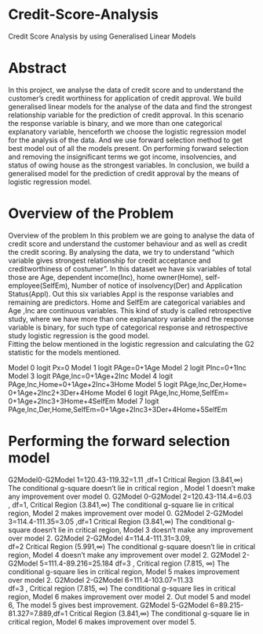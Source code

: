 # Credit-Score-Analysis
Credit Score Analysis by using Generalised Linear Models

# Abstract 
In this project, we analyse the data of credit score and to understand the customer’s credit worthiness for application of credit approval. We build generalised linear models for the analyse of the data and find the strongest relationship variable for the prediction of credit approval. In this scenario the response variable is binary, and we more than one categorical explanatory variable, henceforth we choose the logistic regression model for the analysis of the data. And we use forward selection method to get best model out of all the models present.  On performing forward selection and removing the insignificant terms we got income, insolvencies, and status of owing house as the strongest variables.
In conclusion, we build a generalised model for the prediction of credit approval by the means of logistic regression model.

# Overview of the Problem

Overview of the problem
In this problem we are going to analyse the data of credit score and understand the customer behaviour and as well as credit the credit scoring. By analysing the data, we try to understand “which variable gives strongest relationship for credit acceptance and creditworthiness of costumer”. In this dataset we have six variables of total those are Age, dependent income(Inc), home owner(Home), self-employee(SelfEm), Number of notice of insolvency(Der) and Application Status(Appl).  Out this six variables Appl is the response variables and remaining are predictors. Home and SelfEm are categorical variables and Age ,Inc are continuous variables. This kind of study is called retrospective study, where we have more than one explanatory variable and the response variable is binary, for such type of categorical response and retrospective study logistic regression is the good model.                                                                                                  
Fitting the below mentioned in the logistic regression and calculating the G2 statistic for the models mentioned.   

Model 0  logit Px=0
Model 1 logit PAge=0+1Age
Model 2 logit PInc=0+1Inc
Model 3 logit PAge,Inc=0+1Age+2Inc
Model 4 logit PAge,Inc,Home=0+1Age+2Inc+3Home
Model 5 logit PAge,Inc,Der,Home= 0+1Age+2Inc2+3Der+4Home
Model 6 logit PAge,Inc,Home,SelfEm= 0+1Age+2Inc3+3Home+4SelfEm
Model 7 logit PAge,Inc,Der,Home,SelfEm=0+1Age+2Inc3+3Der+4Home+5SelfEm

# Performing the forward selection model
G2Model0-G2Model 1=120.43-119.32=1.11 ,df=1 
Critical Region (3.841,∞) The conditional g-square doesn’t lie in critical region ,
Model 1 doesn’t make any improvement over model 0. 
G2Model 0-G2Model 2=120.43-114.4=6.03 , df=1,
Critical Region (3.841,∞) 
The conditional g-square lie in critical region, Model 2 makes improvement over model 0. 
G2Model 2-G2Model 3=114.4-111.35=3.05 ,df=1 Critical Region (3.841,∞) 
The conditional g-square doesn’t lie in critical region, Model 3 doesn’t make any improvement over model 2. 
G2Model 2-G2Model 4=114.4-111.31=3.09,  
df=2 Critical Region (5.991,∞)
The conditional g-square doesn’t lie in critical region, Model 4 doesn’t make any improvement over model 2. 
G2Model 2-G2Model 5=111.4-89.216=25.184 df=3 , 
Critical region (7.815, ∞) The conditional g-square lies in critical region, Model 5 makes improvement over model 2. 
G2Model 2-G2Model 6=111.4-103.07=11.33  
df=3 , Critical region (7.815, ∞) 
The conditional g-square lies in critical region, Model 6 makes improvement over model 2. 
Out model 5 and model 6, The model 5 gives best improvement. 
G2Model 5-G2Model 6=89.215-81.327=7.889,df=1 
Critical Region (3.841,∞) The conditional g-square lie in critical region, Model 6 makes improvement over model 5.
